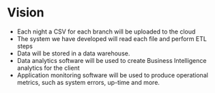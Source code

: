 # Vision
- Each night a CSV for each branch will be uploaded to the cloud
- The system we have developed will read each file and perform ETL steps
- Data will be stored in a data warehouse.
- Data analytics software will be used to create Business Intelligence analytics for the client
- Application monitoring software will be used to produce operational
  metrics, such as system errors, up-time and more.


